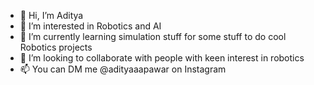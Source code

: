 - 👋 Hi, I’m Aditya
- 👀 I’m interested in Robotics and AI
- 🌱 I’m currently learning simulation stuff for some stuff to do cool Robotics projects
- 💞️ I’m looking to collaborate with people with keen interest in robotics
- 📫 You can DM me @adityaaapawar on Instagram
<!---
adityaaapawar/adityaaapawar is a ✨ special ✨ repository because its `README.md` (this file) appears on your GitHub profile.
You can click the Preview link to take a look at your changes.
--->
